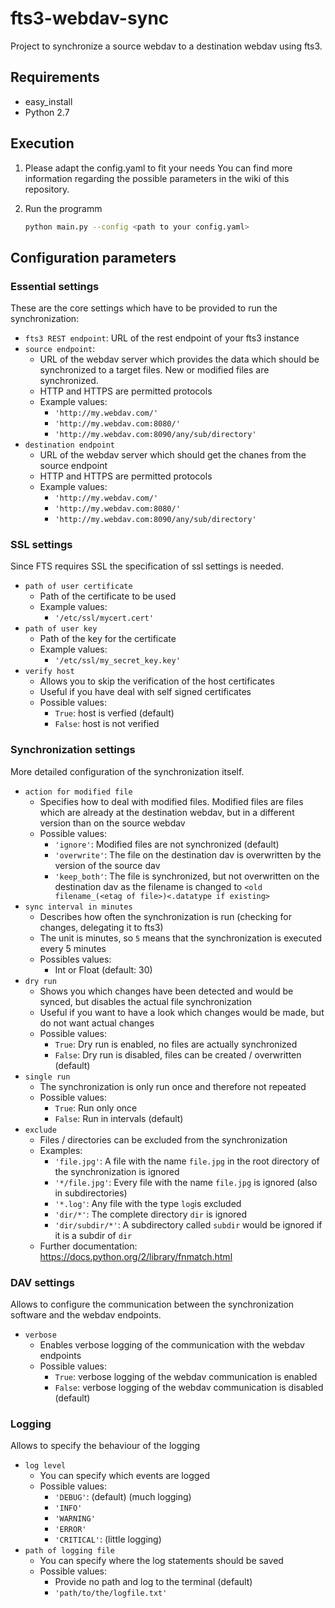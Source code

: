 # fts3-webdav-sync

Project to synchronize a source webdav to a destination webdav using fts3.

## Requirements
*   easy_install
*   Python 2.7

## Execution

1. Please adapt the config.yaml to fit your needs
   You can find more information regarding the possible parameters in the wiki of this repository.

2. Run the programm
    ```bash
    python main.py --config <path to your config.yaml>

    ```

## Configuration parameters

### Essential settings
These are the core settings which have to be provided to run the synchronization:

*   ``fts3 REST endpoint``: URL of the rest endpoint of your fts3 instance
*   ``source endpoint``:
    -   URL of the webdav server which provides the data which should be synchronized to a target files.
       New or modified files are synchronized.
    -   HTTP and HTTPS are permitted protocols
    -   Example values:
        +   ``'http://my.webdav.com/'``
        +   ``'http://my.webdav.com:8080/'``
        +   ``'http://my.webdav.com:8090/any/sub/directory'``
*   ``destination endpoint``
    -   URL of the webdav server which should get the chanes from the source endpoint
    -   HTTP and HTTPS are permitted protocols
    -   Example values:
        +   ``'http://my.webdav.com/'``
        +   ``'http://my.webdav.com:8080/'``
        +   ``'http://my.webdav.com:8090/any/sub/directory'``

### SSL settings
Since FTS requires SSL the specification of ssl settings is needed.

*   ``path of user certificate``
    -   Path of the certificate to be used
    -   Example values:
        +   ``'/etc/ssl/mycert.cert'``
*   ``path of user key``
    -   Path of the key for the certificate
    -   Example values:
        +   ``'/etc/ssl/my_secret_key.key'``
*   ``verify host``
    -   Allows you to skip the verification of the host certificates
    -   Useful if you have deal with self signed certificates
    -   Possible values:
        +   ``True``: host is verfied (default)
        +   ``False``: host is not verified

### Synchronization settings
More detailed configuration of the synchronization itself.

*   ``action for modified file``
    -   Specifies how to deal with modified files. Modified files are files which are already at the destination webdav,
    but in a different version than on the source webdav
    -   Possible values:
        +   ``'ignore'``: Modified files are not synchronized (default)
        +   ``'overwrite'``: The file on the destination dav is overwritten by the version of the source dav
        +   ``'keep_both'``: The file is synchronized, but not overwritten on the destination dav as the filename is changed to
            ``<old filename_(<etag of file>)<.datatype if existing>``
*   ``sync interval in minutes``
    -   Describes how often the synchronization is run (checking for changes, delegating it to fts3)
    -   The unit is minutes, so ``5`` means that the synchronization is executed every 5 minutes
    -   Possibles values:
        +   Int or Float (default: 30)
*   ``dry run``
    -   Shows you which changes have been detected and would be synced, but disables the actual file synchronization
    -   Useful if you want to have a look which changes would be made, but do not want actual changes
    -   Possible values:
        +   ``True``: Dry run is enabled, no files are actually synchronized
        +   ``False``: Dry run is disabled, files can be created / overwritten (default)
*   ``single run``
    -   The synchronization is only run once and therefore not repeated
    -   Possible values:
        +   ``True``: Run only once
        +   ``False``: Run in intervals (default)
*   ``exclude``
    -   Files / directories can be excluded from the synchronization
    -   Examples:
        +   ``'file.jpg'``: A file with the name ``file.jpg`` in the root directory of the synchronization is ignored
        +   ``'*/file.jpg'``: Every file with the name ``file.jpg`` is ignored (also in subdirectories)
        *   ``'*.log'``: Any file with the type ``log``is excluded
        *   ``'dir/*'``: The complete directory ``dir`` is ignored
        *   ``'dir/subdir/*'``: A subdirectory called ``subdir`` would be ignored if it is a subdir of `dir`
    -   Further documentation: <https://docs.python.org/2/library/fnmatch.html>


### DAV settings
Allows to configure the communication between the synchronization software and the webdav endpoints.

*   ``verbose``
    -   Enables verbose logging of the communication with the webdav endpoints
    -   Possible values:
        +   ``True``: verbose logging of the webdav communication is enabled
        +   ``False``: verbose logging of the webdav communication is disabled (default)

### Logging
Allows to specify the behaviour of the logging
*   ``log level``
    -   You can specify which events are logged
    -   Possible values:
        +   ``'DEBUG'``: (default) (much logging)
        +   ``'INFO'``
        +   ``'WARNING'``
        +   ``'ERROR'``
        +   ``'CRITICAL'``: (little logging)
*   ``path of logging file``
    -   You can specify where the log statements should be saved
    -   Possible values:
        +   Provide no path and log to the terminal (default)
        +   ``'path/to/the/logfile.txt'``
